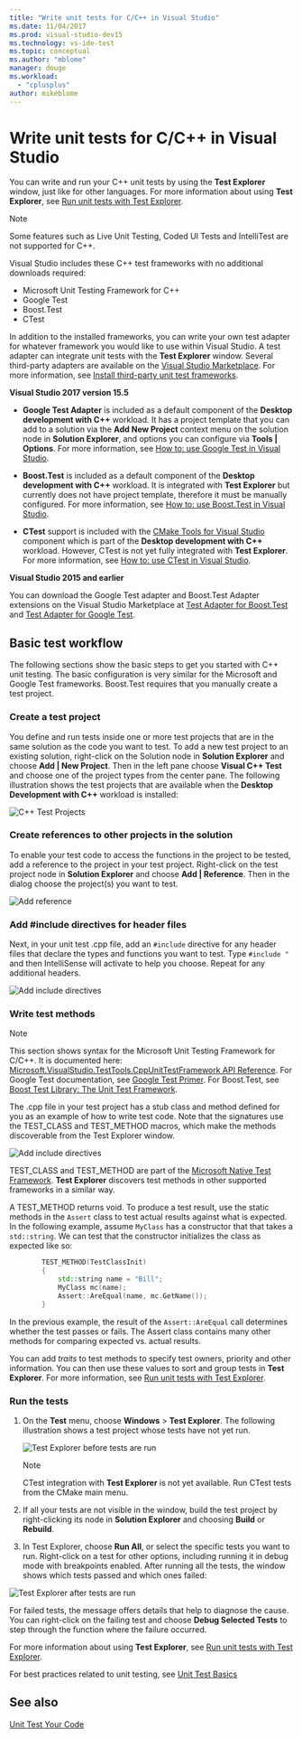 ```yaml
---
title: "Write unit tests for C/C++ in Visual Studio"
ms.date: 11/04/2017
ms.prod: visual-studio-dev15
ms.technology: vs-ide-test
ms.topic: conceptual
ms.author: "mblome"
manager: douge
ms.workload:
  - "cplusplus"
author: mikeblome
---
```

# Write unit tests for C/C++ in Visual Studio

You can write and run your C++ unit tests by using  the **Test Explorer** window, just like for other languages. For more information about using **Test Explorer**, see [Run unit tests with Test Explorer](run-unit-tests-with-test-explorer.md).

> [!NOTE]
> Some features such as Live Unit Testing, Coded UI Tests and IntelliTest are not supported for C++.

Visual Studio includes these C++ test frameworks with no additional downloads required:

- Microsoft Unit Testing Framework for C++
- Google Test
- Boost.Test
- CTest

In addition to the installed frameworks, you can write your own test adapter for whatever framework you would like to use within Visual Studio. A test adapter can integrate unit tests with the **Test Explorer** window. Several third-party adapters are available on the [Visual Studio Marketplace](https://marketplace.visualstudio.com). For more information, see [Install third-party unit test frameworks](install-third-party-unit-test-frameworks.md).

**Visual Studio 2017 version 15.5**

- **Google Test Adapter** is included as a default component of the **Desktop development with C++** workload. It has a project template that you can add to a solution via the  **Add New Project** context menu on the solution node in **Solution Explorer**, and options you can configure via **Tools | Options**. For more information, see [How to: use Google Test in Visual Studio](how-to-use-google-test-for-cpp.md).

- **Boost.Test** is included as a default component of the **Desktop development with C++** workload. It is integrated with **Test Explorer** but currently does not have project template, therefore it must be manually configured. For more information, see [How to: use Boost.Test in Visual Studio](how-to-use-boost-test-for-cpp.md).

- **CTest** support is included with the [CMake Tools for Visual Studio](/cpp/ide/cmake-tools-for-visual-cpp) component which is part of the **Desktop development with C++** workload. However, CTest is not yet fully integrated with **Test Explorer**. For more information, see [How to: use CTest in Visual Studio](how-to-use-ctest-for-cpp.md).

**Visual Studio 2015 and earlier**

You can download the Google Test adapter and Boost.Test Adapter extensions on the Visual Studio Marketplace at [Test Adapter for Boost.Test](https://marketplace.visualstudio.com/items?itemName=VisualCPPTeam.TestAdapterforBoostTest) and [Test Adapter for Google Test](https://marketplace.visualstudio.com/items?itemName=VisualCPPTeam.TestAdapterforGoogleTest).

## Basic test workflow

The following sections show the basic steps to get you started with C++ unit testing. The basic configuration is very similar for the Microsoft and Google Test frameworks. Boost.Test requires that you manually create a test project.

### Create a test project

You define and run tests inside one or more test projects that are in the same solution as the code you want to test. To add a new test project to an existing solution, right-click on the Solution node in **Solution Explorer** and choose **Add | New Project**. Then in the left pane choose **Visual C++ Test** and choose one of the project types from the center pane. The following illustration shows the test projects that are available when the **Desktop Development with C++** workload is installed:

![C++ Test Projects](media/cpp-new-test-project.png)

### Create references to other projects in the solution

To enable your test code to access the functions in the project to be tested, add a reference to the project in your test project. Right-click on the test project node in **Solution Explorer** and choose **Add | Reference**. Then in the dialog choose the project(s) you want to test.

![Add reference](media/cpp-add-ref-test-project.png)

### Add #include directives for header files

Next, in your unit test .cpp file, add an `#include` directive for any header files that declare the types and functions you want to test. Type `#include "` and then IntelliSense will activate to help you choose. Repeat for any additional headers.

![Add include directives](media/cpp-add-includes-test-project.png)

### Write test methods

> [!NOTE]
> This section shows syntax for the Microsoft Unit Testing Framework for C/C++. It is documented here: [Microsoft.VisualStudio.TestTools.CppUnitTestFramework API Reference](microsoft-visualstudio-testtools-cppunittestframework-api-reference.md). For Google Test documentation, see [Google Test Primer](https://github.com/google/googletest/blob/master/googletest/docs/primer.md). For Boost.Test, see [Boost Test Library: The Unit Test Framework](http://www.boost.org/doc/libs/1_46_0/libs/test/doc/html/utf.html).

The .cpp file in your test project has a stub class and method defined for you as an example of how to write test code. Note that the signatures use the TEST_CLASS and TEST_METHOD macros, which make the methods discoverable from the Test Explorer window.

![Add include directives](media/cpp-write-test-methods.png)

TEST_CLASS and TEST_METHOD are part of the [Microsoft Native Test Framework](microsoft-visualstudio-testtools-cppunittestframework-api-reference.md). **Test Explorer** discovers test methods in other supported frameworks in a similar way.

A TEST_METHOD returns void. To produce a test result, use the static methods in the `Assert` class to test actual results against what is expected. In the following example, assume `MyClass` has a constructor that that takes a `std::string`. We can test that the constructor initializes the class as expected like so:

```cpp
        TEST_METHOD(TestClassInit)
		{
			std::string name = "Bill";
			MyClass mc(name);
			Assert::AreEqual(name, mc.GetName());
		}
```
In the previous example, the result of the `Assert::AreEqual` call determines whether the test passes or fails. The Assert class contains many other methods for comparing expected vs. actual results.

You can add *traits* to test methods to specify test owners, priority and other information. You can then use these values to sort and group tests in **Test Explorer**. For more information, see [Run unit tests with Test Explorer](run-unit-tests-with-test-explorer.md).

### Run the tests

1. On the **Test** menu, choose **Windows** > **Test Explorer**. The following illustration shows a test project whose tests have not yet run.

   ![Test Explorer before tests are run](media/cpp-test-explorer.png)

   > [!NOTE]
   > CTest integration with **Test Explorer** is not yet available. Run CTest tests from the CMake main menu.

1. If all your tests are not visible in the window, build the test project by right-clicking its node in **Solution Explorer** and choosing **Build** or **Rebuild**.

1. In Test Explorer, choose **Run All**, or select the specific tests you want to run. Right-click on a test for other options, including running it in debug mode with breakpoints enabled. After running all the tests, the window shows which tests passed and which ones failed:

![Test Explorer after tests are run](media/cpp-test-explorer-passed.png)

For failed tests, the message offers details that help to diagnose the cause. You can right-click on the failing test and choose **Debug Selected Tests** to step through the function where the failure occurred.

For more information about using **Test Explorer**, see [Run unit tests with Test Explorer](run-unit-tests-with-test-explorer.md).

For best practices related to unit testing, see [Unit Test Basics](unit-test-basics.md)

## See also

[Unit Test Your Code](unit-test-your-code.md)
